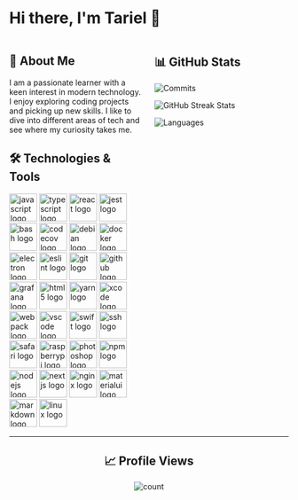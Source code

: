 # Hi there, I'm Tariel 👋

<div style="display: flex; justify-content: space-between;">
  <div style="flex: 1; padding-right: 10px;">

## 📖 About Me

I am a passionate learner with a keen interest in modern technology. I enjoy exploring coding projects and picking up new skills. I like to dive into different areas of tech and see where my curiosity takes me.

## 🛠️ Technologies & Tools

  <img src="https://cdn.jsdelivr.net/gh/devicons/devicon/icons/javascript/javascript-original.svg" height="50" alt="javascript logo" />
  <img src="https://cdn.jsdelivr.net/gh/devicons/devicon/icons/typescript/typescript-original.svg" height="50" alt="typescript logo" />
  <img src="https://cdn.jsdelivr.net/gh/devicons/devicon/icons/react/react-original.svg" height="50" alt="react logo" />
  <img src="https://cdn.jsdelivr.net/gh/devicons/devicon/icons/jest/jest-plain.svg" height="50" alt="jest logo" />
  <img src="https://cdn.jsdelivr.net/gh/devicons/devicon/icons/bash/bash-original.svg" height="50" alt="bash logo" />
  <img src="https://cdn.jsdelivr.net/gh/devicons/devicon/icons/codecov/codecov-plain.svg" height="50" alt="codecov logo" />
  <img src="https://cdn.jsdelivr.net/gh/devicons/devicon/icons/debian/debian-original.svg" height="50" alt="debian logo" />
  <img src="https://cdn.jsdelivr.net/gh/devicons/devicon/icons/docker/docker-original.svg" height="50" alt="docker logo" />
  <img src="https://cdn.jsdelivr.net/gh/devicons/devicon/icons/electron/electron-original.svg" height="50" alt="electron logo" />
  <img src="https://cdn.jsdelivr.net/gh/devicons/devicon/icons/eslint/eslint-original.svg" height="50" alt="eslint logo" />
  <img src="https://cdn.jsdelivr.net/gh/devicons/devicon/icons/git/git-original.svg" height="50" alt="git logo" />
  <img src="https://cdn.jsdelivr.net/gh/devicons/devicon/icons/github/github-original.svg" height="50" alt="github logo" />
  <img src="https://cdn.jsdelivr.net/gh/devicons/devicon/icons/grafana/grafana-original.svg" height="50" alt="grafana logo" />
  <img src="https://cdn.jsdelivr.net/gh/devicons/devicon/icons/html5/html5-original.svg" height="50" alt="html5 logo" />
  <img src="https://cdn.jsdelivr.net/gh/devicons/devicon/icons/yarn/yarn-original.svg" height="50" alt="yarn logo" />
  <img src="https://cdn.jsdelivr.net/gh/devicons/devicon/icons/xcode/xcode-original.svg" height="50" alt="xcode logo" />
  <img src="https://cdn.jsdelivr.net/gh/devicons/devicon/icons/webpack/webpack-original.svg" height="50" alt="webpack logo" />
  <img src="https://cdn.jsdelivr.net/gh/devicons/devicon/icons/vscode/vscode-original.svg" height="50" alt="vscode logo" />
  <img src="https://cdn.jsdelivr.net/gh/devicons/devicon/icons/swift/swift-original.svg" height="50" alt="swift logo" />
  <img src="https://cdn.jsdelivr.net/gh/devicons/devicon/icons/ssh/ssh-original.svg" height="50" alt="ssh logo" />
  <img src="https://cdn.jsdelivr.net/gh/devicons/devicon/icons/safari/safari-original.svg" height="50" alt="safari logo" />
  <img src="https://cdn.jsdelivr.net/gh/devicons/devicon/icons/raspberrypi/raspberrypi-original.svg" height="50" alt="raspberrypi logo" />
  <img src="https://cdn.jsdelivr.net/gh/devicons/devicon/icons/photoshop/photoshop-plain.svg" height="50" alt="photoshop logo" />
  <img src="https://cdn.jsdelivr.net/gh/devicons/devicon/icons/npm/npm-original-wordmark.svg" height="50" alt="npm logo" />
  <img src="https://cdn.jsdelivr.net/gh/devicons/devicon/icons/nodejs/nodejs-original.svg" height="50" alt="nodejs logo" />
  <img src="https://cdn.jsdelivr.net/gh/devicons/devicon/icons/nextjs/nextjs-original.svg" height="50" alt="nextjs logo" />
  <img src="https://cdn.jsdelivr.net/gh/devicons/devicon/icons/nginx/nginx-original.svg" height="50" alt="nginx logo" />
  <img src="https://cdn.jsdelivr.net/gh/devicons/devicon/icons/materialui/materialui-original.svg" height="50" alt="materialui logo" />
  <img src="https://cdn.jsdelivr.net/gh/devicons/devicon/icons/markdown/markdown-original.svg" height="50" alt="markdown logo" />
  <img src="https://cdn.jsdelivr.net/gh/devicons/devicon/icons/linux/linux-original.svg" height="50" alt="linux logo" />

  </div>
  <div style="flex: 1; padding-left: 10px;">

## 📊 GitHub Stats

![Commits](https://github-readme-stats.vercel.app/api?username=iamlite&theme=ambient_gradient&hide_border=false&include_all_commits=false&count_private=false)

![GitHub Streak Stats](https://github-readme-streak-stats.herokuapp.com/?user=iamlite&theme=ambient_gradient&hide_border=false)

![Languages](https://github-readme-stats.vercel.app/api/top-langs/?username=iamlite&theme=ambient_gradient&hide_border=false&include_all_commits=false&count_private=false&layout=compact)

  </div>
</div>

---

<div align="center">
  
## 📈 Profile Views

  <img src="https://profile-counter.glitch.me/iamlite/count.svg?" alt="count" />
</div>
